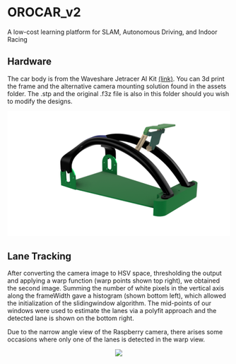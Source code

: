 # OROCAR_v2
A low-cost learning platform for SLAM, Autonomous Driving, and Indoor Racing

## Hardware
The car body is from the Waveshare Jetracer AI Kit [(link)](https://www.waveshare.com/jetracer-ai-kit.htm). You can 3d print the frame and the alternative camera mounting solution found in the assets folder. The .stp and the original .f3z file is also in this folder should you wish to modify the designs.

<p align="center">
  <img src="images/Car_Frame.png" width="640">
</p>

## Lane Tracking
After converting the camera image to HSV space, thresholding the output and applying a warp function (warp points shown top right), we obtained the second image. Summing the number of white pixels in the vertical axis along the frameWidth gave a histogram (shown bottom left), which allowed the initialization of the slidingwindow algorithm. The mid-points of our windows were used to estimate the lanes via a polyfit approach and the detected lane is shown on the bottom right.

Due to the narrow angle view of the Raspberry camera, there arises some occasions where only one of the lanes is detected in the warp view.

<p align="center">
  <img src="output/demo.gif" width="480">
</p>
